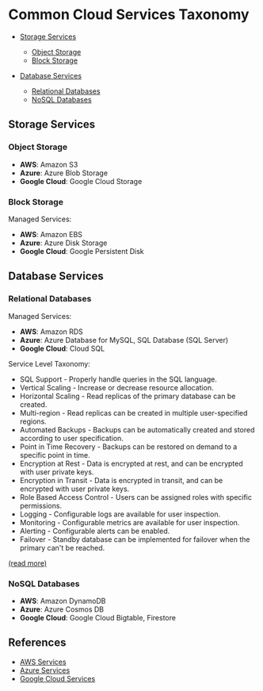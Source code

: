 # Common Cloud Services Taxonomy

- [Storage Services](#storage-services)
  - [Object Storage](#object-storage)
  - [Block Storage](#block-storage)
  
- [Database Services](#database-services)
  - [Relational Databases](#relational-databases)
  - [NoSQL Databases](#nosql-databases)

## Storage Services

### Object Storage

- **AWS**: Amazon S3
- **Azure**: Azure Blob Storage
- **Google Cloud**: Google Cloud Storage

### Block Storage

Managed Services:

- **AWS**: Amazon EBS
- **Azure**: Azure Disk Storage
- **Google Cloud**: Google Persistent Disk

## Database Services

### Relational Databases

Managed Services:

- **AWS**: Amazon RDS
- **Azure**: Azure Database for MySQL, SQL Database (SQL Server)
- **Google Cloud**: Cloud SQL

Service Level Taxonomy:

- SQL Support - Properly handle queries in the SQL language.
- Vertical Scaling - Increase or decrease resource allocation.
- Horizontal Scaling - Read replicas of the primary database can be created.
- Multi-region - Read replicas can be created in multiple user-specified regions.
- Automated Backups - Backups can be automatically created and stored according to user specification.
- Point in Time Recovery - Backups can be restored on demand to a specific point in time.
- Encryption at Rest - Data is encrypted at rest, and can be encrypted with user private keys.
- Encryption in Transit - Data is encrypted in transit, and can be encrypted with user private keys.
- Role Based Access Control - Users can be assigned roles with specific permissions.
- Logging - Configurable logs are available for user inspection.
- Monitoring - Configurable metrics are available for user inspection.
- Alerting - Configurable alerts can be enabled.
- Failover - Standby database can be implemented for failover when the primary can't be reached.

[(read more)](database/relational/taxonomy.md)

### NoSQL Databases

- **AWS**: Amazon DynamoDB
- **Azure**: Azure Cosmos DB
- **Google Cloud**: Google Cloud Bigtable, Firestore

## References

- [AWS Services](https://aws.amazon.com/products/)
- [Azure Services](https://azure.microsoft.com/en-us/services/)
- [Google Cloud Services](https://cloud.google.com/products/)
